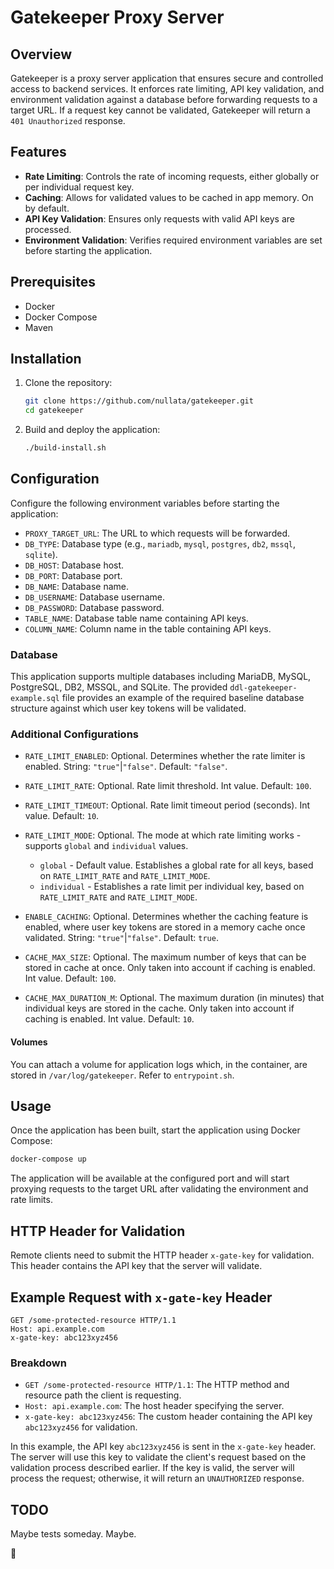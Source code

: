 # Gatekeeper Proxy Server

## Overview
Gatekeeper is a proxy server application that ensures secure and controlled access to backend services. It enforces rate limiting, API key validation, and environment validation against a database before forwarding requests to a target URL. If a request key cannot be validated, Gatekeeper will return a `401 Unauthorized` response.

## Features
- **Rate Limiting**: Controls the rate of incoming requests, either globally or per individual request key.
- **Caching**: Allows for validated values to be cached in app memory. On by default.
- **API Key Validation**: Ensures only requests with valid API keys are processed.
- **Environment Validation**: Verifies required environment variables are set before starting the application.

## Prerequisites
- Docker
- Docker Compose
- Maven

## Installation

1. Clone the repository:
    ```bash
    git clone https://github.com/nullata/gatekeeper.git
    cd gatekeeper
    ```

2. Build and deploy the application:
    ```bash
    ./build-install.sh
    ```

## Configuration
Configure the following environment variables before starting the application:

- `PROXY_TARGET_URL`: The URL to which requests will be forwarded.
- `DB_TYPE`: Database type (e.g., `mariadb`, `mysql`, `postgres`, `db2`, `mssql`, `sqlite`).
- `DB_HOST`: Database host.
- `DB_PORT`: Database port.
- `DB_NAME`: Database name.
- `DB_USERNAME`: Database username.
- `DB_PASSWORD`: Database password.
- `TABLE_NAME`: Database table name containing API keys.
- `COLUMN_NAME`: Column name in the table containing API keys.

### Database
This application supports multiple databases including MariaDB, MySQL, PostgreSQL, DB2, MSSQL, and SQLite. The provided `ddl-gatekeeper-example.sql` file provides an example of the required baseline database structure against which user key tokens will be validated.

### Additional Configurations

- `RATE_LIMIT_ENABLED`: Optional. Determines whether the rate limiter is enabled. String: `"true"`|`"false"`. Default: `"false"`.
- `RATE_LIMIT_RATE`: Optional. Rate limit threshold. Int value. Default: `100`.
- `RATE_LIMIT_TIMEOUT`: Optional. Rate limit timeout period (seconds). Int value. Default: `10`.
- `RATE_LIMIT_MODE`: Optional. The mode at which rate limiting works - supports `global` and `individual` values. 
    - `global` - Default value. Establishes a global rate for all keys, based on `RATE_LIMIT_RATE` and `RATE_LIMIT_MODE`.
    - `individual` - Establishes a rate limit per individual key, based on `RATE_LIMIT_RATE` and `RATE_LIMIT_MODE`.

- `ENABLE_CACHING`: Optional. Determines whether the caching feature is enabled, where user key tokens are stored in a memory cache once validated. String: `"true"`|`"false"`. Default: `true`.
- `CACHE_MAX_SIZE`: Optional. The maximum number of keys that can be stored in cache at once. Only taken into account if caching is enabled. Int value. Default: `100`.
- `CACHE_MAX_DURATION_M`: Optional. The maximum duration (in minutes) that individual keys are stored in the cache. Only taken into account if caching is enabled. Int value. Default: `10`.

#### Volumes
You can attach a volume for application logs which, in the container, are stored in `/var/log/gatekeeper`. Refer to `entrypoint.sh`.

## Usage
Once the application has been built, start the application using Docker Compose:
```bash
docker-compose up
```

The application will be available at the configured port and will start proxying requests to the target URL after validating the environment and rate limits.

## HTTP Header for Validation

Remote clients need to submit the HTTP header `x-gate-key` for validation. This header contains the API key that the server will validate.

## Example Request with `x-gate-key` Header

```http
GET /some-protected-resource HTTP/1.1
Host: api.example.com
x-gate-key: abc123xyz456
```

### Breakdown
- `GET /some-protected-resource HTTP/1.1`: The HTTP method and resource path the client is requesting.
- `Host: api.example.com`: The host header specifying the server.
- `x-gate-key: abc123xyz456`: The custom header containing the API key `abc123xyz456` for validation.

In this example, the API key `abc123xyz456` is sent in the `x-gate-key` header. The server will use this key to validate the client's request based on the validation process described earlier. If the key is valid, the server will process the request; otherwise, it will return an `UNAUTHORIZED` response.

## TODO
Maybe tests someday. Maybe.

🖖
